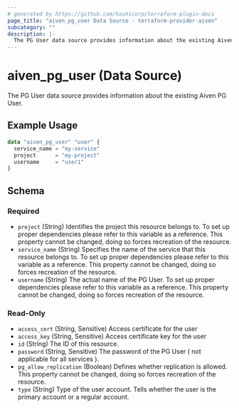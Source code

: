 ```yaml
---
# generated by https://github.com/hashicorp/terraform-plugin-docs
page_title: "aiven_pg_user Data Source - terraform-provider-aiven"
subcategory: ""
description: |-
  The PG User data source provides information about the existing Aiven PG User.
---
```


# aiven_pg_user (Data Source)

The PG User data source provides information about the existing Aiven PG User.

## Example Usage

```terraform
data "aiven_pg_user" "user" {
  service_name = "my-service"
  project      = "my-project"
  username     = "user1"
}
```

<!-- schema generated by tfplugindocs -->
## Schema

### Required

- `project` (String) Identifies the project this resource belongs to. To set up proper dependencies please refer to this variable as a reference. This property cannot be changed, doing so forces recreation of the resource.
- `service_name` (String) Specifies the name of the service that this resource belongs to. To set up proper dependencies please refer to this variable as a reference. This property cannot be changed, doing so forces recreation of the resource.
- `username` (String) The actual name of the PG User. To set up proper dependencies please refer to this variable as a reference. This property cannot be changed, doing so forces recreation of the resource.

### Read-Only

- `access_cert` (String, Sensitive) Access certificate for the user
- `access_key` (String, Sensitive) Access certificate key for the user
- `id` (String) The ID of this resource.
- `password` (String, Sensitive) The password of the PG User ( not applicable for all services ).
- `pg_allow_replication` (Boolean) Defines whether replication is allowed. This property cannot be changed, doing so forces recreation of the resource.
- `type` (String) Type of the user account. Tells whether the user is the primary account or a regular account.
